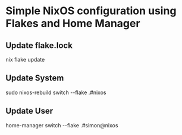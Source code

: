# Simple NixOS configuration using Flakes and Home Manager

## Update flake.lock
nix flake update

## Update System
sudo nixos-rebuild switch --flake .#nixos

## Update User
home-manager switch --flake .#simon@nixos
